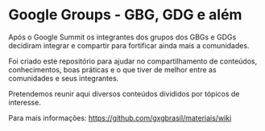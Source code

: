 Google Groups - GBG, GDG e além
=========
Após o Google Summit os integrantes dos grupos dos GBGs e GDGs decidiram integrar e compartir para fortificar ainda mais a comunidades.

Foi criado este repositório para ajudar no compartilhamento de conteúdos, conhecimentos, boas práticas e o que tiver de melhor entre as comunidades e seus integrantes.

Pretendemos reunir aqui diversos conteúdos divididos por tópicos de interesse. 

Para mais informações: https://github.com/gxgbrasil/materiais/wiki
